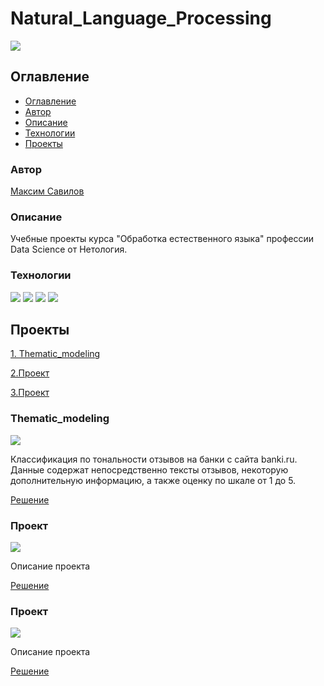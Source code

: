 # Natural_Language_Processing
![](https://img.shields.io/badge/Project%20status-In%20progress-green)

## Оглавление

- [Оглавление](#оглавление)
- [Автор](#авторы)
- [Описание](#описание)
- [Технологии](#технологии)
- [Проекты](#проекты)

### Автор

[Максим Савилов](https://github.com/msavilov/)

### Описание

Учебные проекты курса "Обработка естественного языка" профессии Data Science от Нетология.

### Технологии

![](https://img.shields.io/badge/-Python--3.11-blue)
![](https://img.shields.io/badge/scikit--learn-blue)
![](https://img.shields.io/badge/pandas-blue)
![](https://img.shields.io/badge/numpy-blue)


## Проекты

  [1. Thematic_modeling](#thematic_modeling)
  
  [2.Проект](#)
  
  [3.Проект](#)
  
  
### Thematic_modeling
  ![](https://img.shields.io/badge/Project%20status-In%20progress-green)
  
  Классификация по тональности отзывов на банки с сайта banki.ru. Данные содержат непосредственно тексты отзывов, некоторую дополнительную информацию, а также оценку по шкале от 1 до 5.

  [Решение](https://github.com/msavilov/Natural_Language_Processing/blob/main/1_Thematic_modeling/thematic_modeling.ipynb)
  
### Проект
  ![](https://img.shields.io/badge/Project%20status-In%20progress-green)
  
  Описание проекта

  [Решение]()
  
### Проект
  ![](https://img.shields.io/badge/Project%20status-In%20progress-green)
  
  Описание проекта
  
  [Решение]()
  
